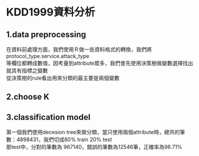 # KDD1999資料分析

1.data preprocessing   <br />
-----------------------------------------------------------------------------
在資料前處理方面，我們使用Ｒ做一些資料格式的轉換，我們將protocol_type.service.attack_type <br />
等欄位都轉成數值，因考量到attribute眾多，我們會先使用決策樹做變數選擇找出就具有指標之變數 <br />
從決策樹的rule看出用來分類的最主要是兩個變數


2.choose  K   <br />
-----------------------------------------------------------------------------



3.classification model   <br />
-----------------------------------------------------------------------------
 第一個我們使用decesion tree來做分類，當只使用兩個attribute時，總共的筆數：4898431，我們切成80% train  20%  test <br />
 那test中，分對的筆數為 967140，錯誤的筆數為12546筆，正確率為98.71% <br />
 
 
 
